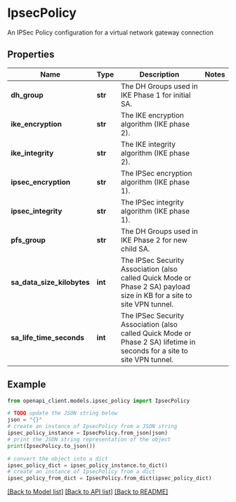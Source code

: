 # IpsecPolicy

An IPSec Policy configuration for a virtual network gateway connection

## Properties

Name | Type | Description | Notes
------------ | ------------- | ------------- | -------------
**dh_group** | **str** | The DH Groups used in IKE Phase 1 for initial SA. | 
**ike_encryption** | **str** | The IKE encryption algorithm (IKE phase 2). | 
**ike_integrity** | **str** | The IKE integrity algorithm (IKE phase 2). | 
**ipsec_encryption** | **str** | The IPSec encryption algorithm (IKE phase 1). | 
**ipsec_integrity** | **str** | The IPSec integrity algorithm (IKE phase 1). | 
**pfs_group** | **str** | The DH Groups used in IKE Phase 2 for new child SA. | 
**sa_data_size_kilobytes** | **int** | The IPSec Security Association (also called Quick Mode or Phase 2 SA) payload size in KB for a site to site VPN tunnel. | 
**sa_life_time_seconds** | **int** | The IPSec Security Association (also called Quick Mode or Phase 2 SA) lifetime in seconds for a site to site VPN tunnel. | 

## Example

```python
from openapi_client.models.ipsec_policy import IpsecPolicy

# TODO update the JSON string below
json = "{}"
# create an instance of IpsecPolicy from a JSON string
ipsec_policy_instance = IpsecPolicy.from_json(json)
# print the JSON string representation of the object
print(IpsecPolicy.to_json())

# convert the object into a dict
ipsec_policy_dict = ipsec_policy_instance.to_dict()
# create an instance of IpsecPolicy from a dict
ipsec_policy_from_dict = IpsecPolicy.from_dict(ipsec_policy_dict)
```
[[Back to Model list]](../README.md#documentation-for-models) [[Back to API list]](../README.md#documentation-for-api-endpoints) [[Back to README]](../README.md)


